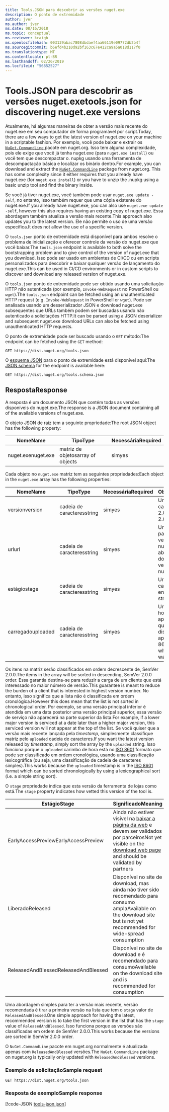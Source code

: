 ```yaml
---
title: Tools.JSON para descobrir as versões nuget.exe
description: O ponto de extremidade
author: jver
ms.author: jver
ms.date: 08/16/2018
ms.topic: conceptual
ms.reviewer: kraigb
ms.openlocfilehash: 003139abac7808dbdaef4aa66119e09772db2b4f
ms.sourcegitcommit: b6efd4b210d92bf163c67e412ca9a5a018d117f0
ms.translationtype: MT
ms.contentlocale: pt-BR
ms.lasthandoff: 02/26/2019
ms.locfileid: "56852527"
---
```

# <a name="toolsjson-for-discovering-nugetexe-versions"></a><span data-ttu-id="ca7f4-103">Tools.JSON para descobrir as versões nuget.exe</span><span class="sxs-lookup"><span data-stu-id="ca7f4-103">tools.json for discovering nuget.exe versions</span></span>

<span data-ttu-id="ca7f4-104">Atualmente, há algumas maneiras de obter a versão mais recente do nuget.exe em seu computador de forma programável por script.</span><span class="sxs-lookup"><span data-stu-id="ca7f4-104">Today, there are a few ways to get the latest version of nuget.exe on your machine in a scriptable fashion.</span></span> <span data-ttu-id="ca7f4-105">Por exemplo, você pode baixar e extrair os [ `NuGet.CommandLine` ](https://www.nuget.org/packages/NuGet.CommandLine/) pacote em nuget.org. Isso tem alguma complexidade, pois ele exige que você já tenha nuget.exe (para `nuget.exe install`) ou você tem que descompactar o. nupkg usando uma ferramenta de descompactação básica e localizar os binário dentro.</span><span class="sxs-lookup"><span data-stu-id="ca7f4-105">For example, you can download and extract the [`NuGet.CommandLine`](https://www.nuget.org/packages/NuGet.CommandLine/) package from nuget.org. This has some complexity since it either requires that you already have nuget.exe (for `nuget.exe install`) or you have to unzip the .nupkg using a basic unzip tool and find the binary inside.</span></span>

<span data-ttu-id="ca7f4-106">Se você já tiver nuget.exe, você também pode usar `nuget.exe update -self`, no entanto, isso também requer que uma cópia existente do nuget.exe.</span><span class="sxs-lookup"><span data-stu-id="ca7f4-106">If you already have nuget.exe, you can also use `nuget.exe update -self`, however this also requires having an existing copy of nuget.exe.</span></span> <span data-ttu-id="ca7f4-107">Essa abordagem também atualiza a versão mais recente.</span><span class="sxs-lookup"><span data-stu-id="ca7f4-107">This approach also updates you to the latest version.</span></span> <span data-ttu-id="ca7f4-108">Ele não permite o uso de uma versão específica.</span><span class="sxs-lookup"><span data-stu-id="ca7f4-108">It does not allow the use of a specific version.</span></span>

<span data-ttu-id="ca7f4-109">O `tools.json` ponto de extremidade está disponível para ambos resolve o problema de inicialização e oferecer controle da versão do nuget.exe que você baixar.</span><span class="sxs-lookup"><span data-stu-id="ca7f4-109">The `tools.json` endpoint is available to both solve the bootstrapping problem and to give control of the version of nuget.exe that you download.</span></span> <span data-ttu-id="ca7f4-110">Isso pode ser usado em ambientes de CI/CD ou em scripts personalizados para descobrir e baixar qualquer versão de lançamento do nuget.exe.</span><span class="sxs-lookup"><span data-stu-id="ca7f4-110">This can be used in CI/CD environments or in custom scripts to discover and download any released version of nuget.exe.</span></span>

<span data-ttu-id="ca7f4-111">O `tools.json` ponto de extremidade pode ser obtido usando uma solicitação HTTP não autenticada (por exemplo, `Invoke-WebRequest` no PowerShell ou `wget`).</span><span class="sxs-lookup"><span data-stu-id="ca7f4-111">The `tools.json` endpoint can be fetched using an unauthenticated HTTP request (e.g. `Invoke-WebRequest` in PowerShell or `wget`).</span></span> <span data-ttu-id="ca7f4-112">Pode ser analisada usando um desserializador JSON e download nuget.exe subsequentes que URLs também podem ser buscadas usando não autenticado a solicitações HTTP.</span><span class="sxs-lookup"><span data-stu-id="ca7f4-112">It can be parsed using a JSON deserializer and subsequent nuget.exe download URLs can also be fetched using unauthenticated HTTP requests.</span></span>

<span data-ttu-id="ca7f4-113">O ponto de extremidade pode ser buscado usando o `GET` método:</span><span class="sxs-lookup"><span data-stu-id="ca7f4-113">The endpoint can be fetched using the `GET` method:</span></span>

    GET https://dist.nuget.org/tools.json

<span data-ttu-id="ca7f4-114">O [esquema JSON](http://json-schema.org/) para o ponto de extremidade está disponível aqui:</span><span class="sxs-lookup"><span data-stu-id="ca7f4-114">The [JSON schema](http://json-schema.org/) for the endpoint is available here:</span></span>

    GET https://dist.nuget.org/tools.schema.json

## <a name="response"></a><span data-ttu-id="ca7f4-115">Resposta</span><span class="sxs-lookup"><span data-stu-id="ca7f4-115">Response</span></span>

<span data-ttu-id="ca7f4-116">A resposta é um documento JSON que contém todas as versões disponíveis do nuget.exe.</span><span class="sxs-lookup"><span data-stu-id="ca7f4-116">The response is a JSON document containing all of the available versions of nuget.exe.</span></span>

<span data-ttu-id="ca7f4-117">O objeto JSON de raiz tem a seguinte propriedade:</span><span class="sxs-lookup"><span data-stu-id="ca7f4-117">The root JSON object has the following property:</span></span>

<span data-ttu-id="ca7f4-118">Nome</span><span class="sxs-lookup"><span data-stu-id="ca7f4-118">Name</span></span>      | <span data-ttu-id="ca7f4-119">Tipo</span><span class="sxs-lookup"><span data-stu-id="ca7f4-119">Type</span></span>             | <span data-ttu-id="ca7f4-120">Necessária</span><span class="sxs-lookup"><span data-stu-id="ca7f4-120">Required</span></span>
--------- | ---------------- | --------
<span data-ttu-id="ca7f4-121">nuget.exe</span><span class="sxs-lookup"><span data-stu-id="ca7f4-121">nuget.exe</span></span> | <span data-ttu-id="ca7f4-122">matriz de objetos</span><span class="sxs-lookup"><span data-stu-id="ca7f4-122">array of objects</span></span> | <span data-ttu-id="ca7f4-123">sim</span><span class="sxs-lookup"><span data-stu-id="ca7f4-123">yes</span></span>

<span data-ttu-id="ca7f4-124">Cada objeto no `nuget.exe` matriz tem as seguintes propriedades:</span><span class="sxs-lookup"><span data-stu-id="ca7f4-124">Each object in the `nuget.exe` array has the following properties:</span></span>

<span data-ttu-id="ca7f4-125">Nome</span><span class="sxs-lookup"><span data-stu-id="ca7f4-125">Name</span></span>     | <span data-ttu-id="ca7f4-126">Tipo</span><span class="sxs-lookup"><span data-stu-id="ca7f4-126">Type</span></span>   | <span data-ttu-id="ca7f4-127">Necessária</span><span class="sxs-lookup"><span data-stu-id="ca7f4-127">Required</span></span> | <span data-ttu-id="ca7f4-128">Observações</span><span class="sxs-lookup"><span data-stu-id="ca7f4-128">Notes</span></span>
-------- | ------ | -------- | -----
<span data-ttu-id="ca7f4-129">version</span><span class="sxs-lookup"><span data-stu-id="ca7f4-129">version</span></span>  | <span data-ttu-id="ca7f4-130">cadeia de caracteres</span><span class="sxs-lookup"><span data-stu-id="ca7f4-130">string</span></span> | <span data-ttu-id="ca7f4-131">sim</span><span class="sxs-lookup"><span data-stu-id="ca7f4-131">yes</span></span>      | <span data-ttu-id="ca7f4-132">Uma cadeia de caracteres SemVer 2.0.0</span><span class="sxs-lookup"><span data-stu-id="ca7f4-132">A SemVer 2.0.0 string</span></span>
<span data-ttu-id="ca7f4-133">url</span><span class="sxs-lookup"><span data-stu-id="ca7f4-133">url</span></span>      | <span data-ttu-id="ca7f4-134">cadeia de caracteres</span><span class="sxs-lookup"><span data-stu-id="ca7f4-134">string</span></span> | <span data-ttu-id="ca7f4-135">sim</span><span class="sxs-lookup"><span data-stu-id="ca7f4-135">yes</span></span>      | <span data-ttu-id="ca7f4-136">Uma URL absoluta para baixar essa versão do nuget.exe</span><span class="sxs-lookup"><span data-stu-id="ca7f4-136">An absolute URL for downloading this version of nuget.exe</span></span>
<span data-ttu-id="ca7f4-137">estágio</span><span class="sxs-lookup"><span data-stu-id="ca7f4-137">stage</span></span>    | <span data-ttu-id="ca7f4-138">cadeia de caracteres</span><span class="sxs-lookup"><span data-stu-id="ca7f4-138">string</span></span> | <span data-ttu-id="ca7f4-139">sim</span><span class="sxs-lookup"><span data-stu-id="ca7f4-139">yes</span></span>      | <span data-ttu-id="ca7f4-140">Uma cadeia de caracteres de enum</span><span class="sxs-lookup"><span data-stu-id="ca7f4-140">An enum string</span></span>
<span data-ttu-id="ca7f4-141">carregado</span><span class="sxs-lookup"><span data-stu-id="ca7f4-141">uploaded</span></span> | <span data-ttu-id="ca7f4-142">cadeia de caracteres</span><span class="sxs-lookup"><span data-stu-id="ca7f4-142">string</span></span> | <span data-ttu-id="ca7f4-143">sim</span><span class="sxs-lookup"><span data-stu-id="ca7f4-143">yes</span></span>      | <span data-ttu-id="ca7f4-144">Um carimbo de hora ISO 8601 aproximado de quando a versão foi disponibilizada</span><span class="sxs-lookup"><span data-stu-id="ca7f4-144">An approximate ISO 8601 timestamp of when the version was made available</span></span>

<span data-ttu-id="ca7f4-145">Os itens na matriz serão classificados em ordem decrescente de, SemVer 2.0.0.</span><span class="sxs-lookup"><span data-stu-id="ca7f4-145">The items in the array will be sorted in descending, SemVer 2.0.0 order.</span></span> <span data-ttu-id="ca7f4-146">Essa garantia destina-se para reduzir a carga de um cliente que está interessado no maior número de versão.</span><span class="sxs-lookup"><span data-stu-id="ca7f4-146">This guarantee is meant to reduce the burden of a client that is interested in highest version number.</span></span> <span data-ttu-id="ca7f4-147">No entanto, isso significa que a lista não é classificada em ordem cronológica.</span><span class="sxs-lookup"><span data-stu-id="ca7f4-147">However this does mean that the list is not sorted in chronological order.</span></span> <span data-ttu-id="ca7f4-148">Por exemplo, se uma versão principal inferior é atendida em uma data posterior uma versão principal superior, essa versão de serviço não aparecerá na parte superior da lista.</span><span class="sxs-lookup"><span data-stu-id="ca7f4-148">For example, if a lower major version is serviced at a date later than a higher major version, this serviced version will not appear at the top of the list.</span></span> <span data-ttu-id="ca7f4-149">Se você quiser que a versão mais recente lançada pela *timestamp*, simplesmente classifique matriz pelo `uploaded` cadeia de caracteres.</span><span class="sxs-lookup"><span data-stu-id="ca7f4-149">If you want the latest version released by *timestamp*, simply sort the array by the `uploaded` string.</span></span> <span data-ttu-id="ca7f4-150">Isso funciona porque o `uploaded` carimbo de hora está no [ISO 8601](https://www.iso.org/iso-8601-date-and-time-format.html) formato que pode ser classificado em ordem cronológica, usando uma classificação lexicográfica (ou seja, uma classificação de cadeia de caracteres simples).</span><span class="sxs-lookup"><span data-stu-id="ca7f4-150">This works because the `uploaded` timestamp is in the [ISO 8601](https://www.iso.org/iso-8601-date-and-time-format.html) format which can be sorted chronologically by using a lexicographical sort (i.e. a simple string sort).</span></span>

<span data-ttu-id="ca7f4-151">O `stage` propriedade indica que esta versão da ferramenta de lojas como está.</span><span class="sxs-lookup"><span data-stu-id="ca7f4-151">The `stage` property indicates how vetted this version of the tool is.</span></span> 

<span data-ttu-id="ca7f4-152">Estágio</span><span class="sxs-lookup"><span data-stu-id="ca7f4-152">Stage</span></span>              | <span data-ttu-id="ca7f4-153">Significado</span><span class="sxs-lookup"><span data-stu-id="ca7f4-153">Meaning</span></span>
------------------ | ------
<span data-ttu-id="ca7f4-154">EarlyAccessPreview</span><span class="sxs-lookup"><span data-stu-id="ca7f4-154">EarlyAccessPreview</span></span> | <span data-ttu-id="ca7f4-155">Ainda não estiver visível na [baixar a página da web](https://www.nuget.org/downloads) e devem ser validados por parceiros</span><span class="sxs-lookup"><span data-stu-id="ca7f4-155">Not yet visible on the [download web page](https://www.nuget.org/downloads) and should be validated by partners</span></span>
<span data-ttu-id="ca7f4-156">Liberado</span><span class="sxs-lookup"><span data-stu-id="ca7f4-156">Released</span></span>           | <span data-ttu-id="ca7f4-157">Disponível no site de download, mas ainda não tiver sido recomendado para consumo ampla</span><span class="sxs-lookup"><span data-stu-id="ca7f4-157">Available on the download site but is not yet recommended for wide-spread consumption</span></span>
<span data-ttu-id="ca7f4-158">ReleasedAndBlessed</span><span class="sxs-lookup"><span data-stu-id="ca7f4-158">ReleasedAndBlessed</span></span> | <span data-ttu-id="ca7f4-159">Disponível no site de download e é recomendado para consumo</span><span class="sxs-lookup"><span data-stu-id="ca7f4-159">Available on the download site and is recommended for consumption</span></span>

<span data-ttu-id="ca7f4-160">Uma abordagem simples para ter a versão mais recente, versão recomendada é tirar a primeira versão na lista que tem o `stage` valor de `ReleasedAndBlessed`.</span><span class="sxs-lookup"><span data-stu-id="ca7f4-160">One simple approach for having the latest, recommended version is to take the first version in the list that has the `stage` value of `ReleasedAndBlessed`.</span></span> <span data-ttu-id="ca7f4-161">Isso funciona porque as versões são classificadas em ordem de SemVer 2.0.0.</span><span class="sxs-lookup"><span data-stu-id="ca7f4-161">This works because the versions are sorted in SemVer 2.0.0 order.</span></span>

<span data-ttu-id="ca7f4-162">O `NuGet.CommandLine` pacote em nuget.org normalmente é atualizada apenas com `ReleasedAndBlessed` versões.</span><span class="sxs-lookup"><span data-stu-id="ca7f4-162">The `NuGet.CommandLine` package on nuget.org is typically only updated with `ReleasedAndBlessed` versions.</span></span>

### <a name="sample-request"></a><span data-ttu-id="ca7f4-163">Exemplo de solicitação</span><span class="sxs-lookup"><span data-stu-id="ca7f4-163">Sample request</span></span>

    GET https://dist.nuget.org/tools.json

### <a name="sample-response"></a><span data-ttu-id="ca7f4-164">Resposta de exemplo</span><span class="sxs-lookup"><span data-stu-id="ca7f4-164">Sample response</span></span>

[!code-JSON [tools-json.json](./_data/tools-json.json)]

